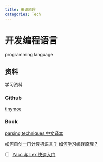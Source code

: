 ```yaml
---
title: 编译原理
categories: Tech
---
```


# 开发编程语言

programming language

## 资料

学习资料

### Github

[tinymoe]( https://github.com/vczh/tinymoe )

### Book

[parsing techniques  中文译本 ]( https://github.com/duguying/parsing-techniques )

[如何自创一门计算机语言？]( https://www.zhihu.com/question/19862149 ) [如何学习编译原理？]( https://www.zhihu.com/question/21515496 )

- [ ] [Yacc 与 Lex 快速入门]( https://www.ibm.com/developerworks/cn/linux/sdk/lex/index.html )

